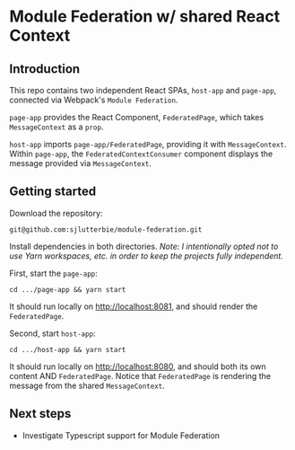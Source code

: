 # Module Federation w/ shared React Context

## Introduction

This repo contains two independent React SPAs, `host-app` and `page-app`,
connected via Webpack's `Module Federation`.

`page-app` provides the React Component, `FederatedPage`, which takes
`MessageContext` as a `prop`.

`host-app` imports `page-app/FederatedPage`, providing it with `MessageContext`.
Within `page-app`, the `FederatedContextConsumer` component displays the message
provided via `MessageContext`.

## Getting started

Download the repository:

```
git@github.com:sjlutterbie/module-federation.git
```

Install dependencies in both directories. _Note: I intentionally opted not to use
Yarn workspaces, etc. in order to keep the projects fully independent._

First, start the `page-app`:

```
cd .../page-app && yarn start
```

It should run locally on [http://localhost:8081](http://localhost:8081), and should
render the `FederatedPage`.

Second, start `host-app`:

```
cd .../host-app && yarn start
```

It should run locally on [http://localhost:8080](http://localhost:8080), and should
both its own content AND `FederatedPage`. Notice that `FederatedPage` is rendering
the message from the shared `MessageContext`.

## Next steps

- Investigate Typescript support for Module Federation
